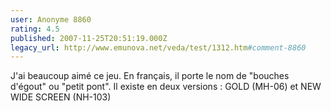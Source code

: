 ```yaml
---
user: Anonyme 8860
rating: 4.5
published: 2007-11-25T20:51:19.000Z
legacy_url: http://www.emunova.net/veda/test/1312.htm#comment-8860
---
```

J'ai beaucoup aimé ce jeu. En français, il porte le nom de "bouches d'égout" ou "petit pont". Il existe en deux versions : GOLD (MH-06) et NEW WIDE SCREEN (NH-103)